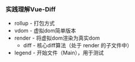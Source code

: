 ### 实践理解Vue-Diff


* rollup - 打包方式
* vdom - 虚拟dom简单版本
* render - 将虚拟dom渲染为真实dom
    * diff - 核心diff算法（处于 render 的子文件中）
* legend - 开始文件（Main），用于测试
